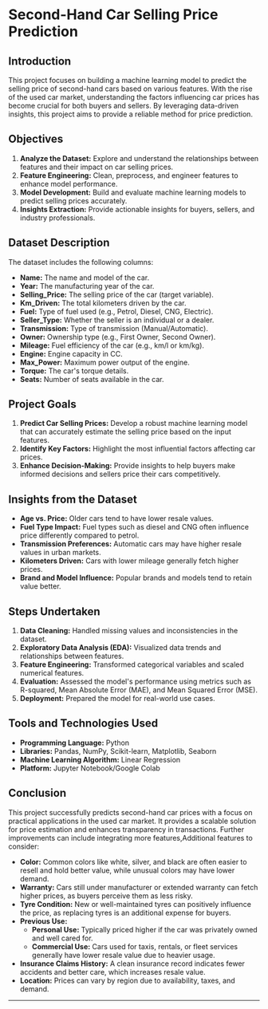 # Second-Hand Car Selling Price Prediction

## Introduction

This project focuses on building a machine learning model to predict the selling price of second-hand cars based on various features. With the rise of the used car market, understanding the factors influencing car prices has become crucial for both buyers and sellers. By leveraging data-driven insights, this project aims to provide a reliable method for price prediction.

## Objectives

1. **Analyze the Dataset:** Explore and understand the relationships between features and their impact on car selling prices.
2. **Feature Engineering:** Clean, preprocess, and engineer features to enhance model performance.
3. **Model Development:** Build and evaluate machine learning models to predict selling prices accurately.
4. **Insights Extraction:** Provide actionable insights for buyers, sellers, and industry professionals.

## Dataset Description

The dataset includes the following columns:

- **Name:** The name and model of the car.
- **Year:** The manufacturing year of the car.
- **Selling_Price:** The selling price of the car (target variable).
- **Km_Driven:** The total kilometers driven by the car.
- **Fuel:** Type of fuel used (e.g., Petrol, Diesel, CNG, Electric).
- **Seller_Type:** Whether the seller is an individual or a dealer.
- **Transmission:** Type of transmission (Manual/Automatic).
- **Owner:** Ownership type (e.g., First Owner, Second Owner).
- **Mileage:** Fuel efficiency of the car (e.g., km/l or km/kg).
- **Engine:** Engine capacity in CC.
- **Max_Power:** Maximum power output of the engine.
- **Torque:** The car's torque details.
- **Seats:** Number of seats available in the car.

## Project Goals

1. **Predict Car Selling Prices:** Develop a robust machine learning model that can accurately estimate the selling price based on the input features.
2. **Identify Key Factors:** Highlight the most influential factors affecting car prices.
3. **Enhance Decision-Making:** Provide insights to help buyers make informed decisions and sellers price their cars competitively.

## Insights from the Dataset

- **Age vs. Price:** Older cars tend to have lower resale values.
- **Fuel Type Impact:** Fuel types such as diesel and CNG often influence price differently compared to petrol.
- **Transmission Preferences:** Automatic cars may have higher resale values in urban markets.
- **Kilometers Driven:** Cars with lower mileage generally fetch higher prices.
- **Brand and Model Influence:** Popular brands and models tend to retain value better.

## Steps Undertaken

1. **Data Cleaning:** Handled missing values and inconsistencies in the dataset.
2. **Exploratory Data Analysis (EDA):** Visualized data trends and relationships between features.
3. **Feature Engineering:** Transformed categorical variables and scaled numerical features.
4. **Evaluation:** Assessed the model's performance using metrics such as R-squared, Mean Absolute Error (MAE), and Mean Squared Error (MSE).
5. **Deployment:** Prepared the model for real-world use cases.

## Tools and Technologies Used

- **Programming Language:** Python
- **Libraries:** Pandas, NumPy, Scikit-learn, Matplotlib, Seaborn
- **Machine Learning Algorithm:** Linear Regression
- **Platform:** Jupyter Notebook/Google Colab

## Conclusion

This project successfully predicts second-hand car prices with a focus on practical applications in the used car market. It provides a scalable solution for price estimation and enhances transparency in transactions. Further improvements can include integrating more features,Additional features to consider:

- **Color:** Common colors like white, silver, and black are often easier to resell and hold better value, while unusual colors may have lower demand.
- **Warranty:** Cars still under manufacturer or extended warranty can fetch higher prices, as buyers perceive them as less risky.
- **Tyre Condition:** New or well-maintained tyres can positively influence the price, as replacing tyres is an additional expense for buyers.
- **Previous Use:**
  - **Personal Use:** Typically priced higher if the car was privately owned and well cared for.
  - **Commercial Use:** Cars used for taxis, rentals, or fleet services generally have lower resale value due to heavier usage.
- **Insurance Claims History:** A clean insurance record indicates fewer accidents and better care, which increases resale value.
- **Location:** Prices can vary by region due to availability, taxes, and demand.

---


